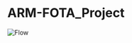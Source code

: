 # ARM-FOTA_Project
![Flow](https://github.com/user-attachments/assets/de4871ec-2efe-46c0-b302-882fa0ce3850)
